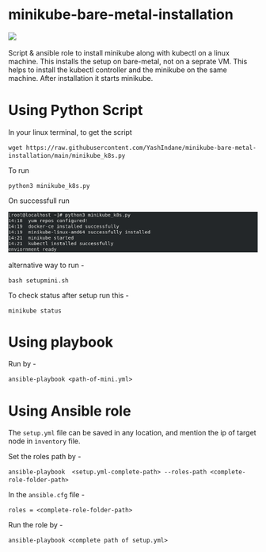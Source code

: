 # minikube-bare-metal-installation

![](https://img.shields.io/badge/python-3.8-lightgrey)

Script & ansible role to install minikube along with kubectl on a linux machine. This installs the setup on bare-metal, not on a seprate VM.
This helps to install the kubectl controller and the minikube on the same machine. After installation it starts minikube.

# Using Python Script

In your linux terminal, to get the script
```
wget https://raw.githubusercontent.com/YashIndane/minikube-bare-metal-installation/main/minikube_k8s.py
```

To run

```
python3 minikube_k8s.py
```

On successfull run

![](images/v1.png)

alternative way to run -

```
bash setupmini.sh
```

To check status after setup run this -
```
minikube status
```

# Using playbook

Run by -

```
ansible-playbook <path-of-mini.yml>
```

# Using Ansible role

The `setup.yml` file can be saved in any location, and mention the ip of target node in `ìnventory` file.

Set the roles path by -

```
ansible-playbook  <setup.yml-complete-path> --roles-path <complete-role-folder-path>
```

In the `ansible.cfg` file -

```
roles = <complete-role-folder-path>
```

Run the role by -

```
ansible-playbook <complete path of setup.yml>
```








